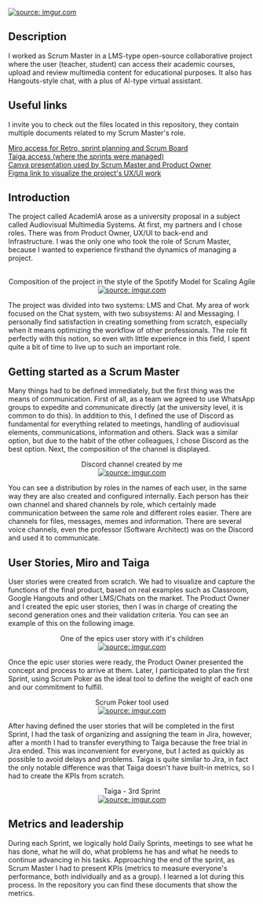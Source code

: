 <a href="https://imgur.com/uD3JRBX"><img src="https://i.imgur.com/uD3JRBX.png" title="source: imgur.com" /></a>
<h2>Description</h2>
I worked as Scrum Master in a LMS-type open-source collaborative project where the user (teacher, student) can access their academic courses, upload and review multimedia content for educational purposes. It also has Hangouts-style chat, with a plus of AI-type virtual assistant.
<h2>Useful links</h2>
I invite you to check out the files located in this repository, they contain multiple documents related to my Scrum Master's role.

[Miro access for Retro, sprint planning and Scrum Board](https://miro.com/app/board/uXjVPivm5mw=/?share_link_id=10911426886)<br />
[Taiga access (where the sprints were managed)](https://tree.taiga.io/project/xlgabriel-academia-chat/taskboard/sprint-3-2264)<br />
[Canva presentation used by Scrum Master and Product Owner](https://www.canva.com/design/DAFbnIWeqeU/kVboGF-K5qgdsqGqs0-ULA/edit?utm_content=DAFbnIWeqeU&utm_campaign=designshare&utm_medium=link2&utm_source=sharebutton)<br />
[Figma link to visualize the project's UX/UI work](https://www.figma.com/file/ubbu0RB49jOrYJi1Na42e9/Proyecto-SMA---UX-%2F-UI-Designers?type=design&node-id=2%3A2&mode=design&t=b9r58Y87XUbTtbyH-1)

<h2>Introduction</h2>
The project called AcademIA arose as a university proposal in a subject called Audiovisual Multimedia Systems. At first, my partners and I chose roles. There was from Product Owner, UX/UI to back-end and Infrastructure. I was the only one who took the role of Scrum Master, because I wanted to experience firsthand the dynamics of managing a project.
<br /><br />

<p align="center">
Composition of the project in the style of the Spotify Model for Scaling Agile <br/>
<a href="https://imgur.com/Dki75ZP"><img src="https://i.imgur.com/Dki75ZP.jpg" title="source: imgur.com" /></a>
<br />
<p align="left">
The project was divided into two systems: LMS and Chat. My area of ​​work focused on the Chat system, with two subsystems: AI and Messaging.
I personally find satisfaction in creating something from scratch, especially when it means optimizing the workflow of other professionals. The role fit perfectly with this notion, so even with little experience in this field, I spent quite a bit of time to live up to such an important role.

<h2>Getting started as a Scrum Master</h2>
Many things had to be defined immediately, but the first thing was the means of communication. First of all, as a team we agreed to use WhatsApp groups to expedite and communicate directly (at the university level, it is common to do this). In addition to this, I defined the use of Discord as fundamental for everything related to meetings, handling of audiovisual elements, communications, information and others. Slack was a similar option, but due to the habit of the other colleagues, I chose Discord as the best option. Next, the composition of the channel is displayed.<br/>
<p align="center">
Discord channel created by me<br/>
<a href="https://imgur.com/AUUAxJO"><img src="https://i.imgur.com/AUUAxJO.png" title="source: imgur.com" /></a>
<br />
<p align="left">
You can see a distribution by roles in the names of each user, in the same way they are also created and configured internally. Each person has their own channel and shared channels by role, which certainly made communication between the same role and different roles easier. There are channels for files, messages, memes and information. There are several voice channels, even the professor (Software Architect) was on the Discord and used it to communicate.

<h2>User Stories, Miro and Taiga</h2>
User stories were created from scratch. We had to visualize and capture the functions of the final product, based on real examples such as Classroom, Google Hangouts and other LMS/Chats on the market. The Product Owner and I created the epic user stories, then I was in charge of creating the second generation ones and their validation criteria. You can see an example of this on the following image.<br />
<p align="center">
One of the epics user story with it's children<br/>
<a href="https://imgur.com/NN4eOV7"><img src="https://i.imgur.com/NN4eOV7.png" title="source: imgur.com" /></a>
<br />
<p align="left">
Once the epic user stories were ready, the Product Owner presented the concept and process to arrive at them. Later, I participated to plan the first Sprint, using Scrum Poker as the ideal tool to define the weight of each one and our commitment to fulfill.
<p align="center">
Scrum Poker tool used<br/>
<a href="https://imgur.com/TdQZprY"><img src="https://i.imgur.com/TdQZprY.png" title="source: imgur.com" /></a>
<br />
<p align="left">
After having defined the user stories that will be completed in the first Sprint, I had the task of organizing and assigning the team in Jira, however, after a month I had to transfer everything to Taiga because the free trial in Jira ended. This was inconvenient for everyone, but I acted as quickly as possible to avoid delays and problems. Taiga is quite similar to Jira, in fact the only notable difference was that Taiga doesn't have built-in metrics, so I had to create the KPIs from scratch.
<p align="center">
Taiga - 3rd Sprint<br/>
<a href="https://imgur.com/aAgRFCv"><img src="https://i.imgur.com/aAgRFCv.png" title="source: imgur.com" /></a>
<br />
<p align="left">
  
<h2>Metrics and leadership</h2>
During each Sprint, we logically hold Daily Sprints, meetings to see what he has done, what he will do, what problems he has and what he needs to continue advancing in his tasks. Approaching the end of the sprint, as Scrum Master I had to present KPIs (metrics to measure everyone's performance, both individually and as a group). I learned a lot during this process. In the repository you can find these documents that show the metrics.
